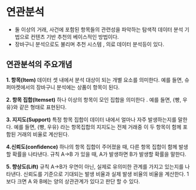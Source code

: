 # 연관분석

-  둘 이상의 거래, 사건에 포함된 항목들의 관련성을 파악하는 탐색적 데이터 분석 기법으로 컨텐츠 기반 추천의 베이스적인 방법이다.
- 장바구니 분석으로도 불리며 추천 시스템 , 의료 데이터 분석등이 있다.

## 연관분석의 주요개념

**1. 항목(Item)**
데이터 셋 내에서 분석 대상이 되는 개별 요소를 의미한다. 예를 들면, 슈퍼마켓에서의 장바구니 분석에는 상품이 항목이 된다.

**2. 항목 집합(Itemset)**
하나 이상의 항목이 모인 집합을 의미한다 . 예를 들면, {빵, 우유}와 같은 형태로 표현된다.

**3. 지지도(Support)**
특정 항목 집합이 데이터 내에서 얼마나 자주 발생하는지를 말한다. 예를 들면, {빵, 우유} 라는 항목집합의 지지도는 전체 거래중 이 두 항목이 함께 포함된 거래의 비율로 계산된다.


**4.신뢰도(confidence)**
하나의 항목 집합이 주어졌을 때, 다른 항목 집합이 함께 발생할 확률을 나타낸다. 
규칙 A→B 가 있을 때, A가 발생하면 B가 발생할 확률을 말한다. 

**5. 향상도(Lift)**
규칙 A→B가 우연이 아닌, 실제로 유의미한 관계를 가지고 있는지를 나타낸다. 신뢰도를 기준으로 기대되는 발생 비율과 실제 발생 비율의  비율을 계산한다. 1보다 크면 A 와 B에는 양의 상관관계가 있다고 판단 할 수 있다.

